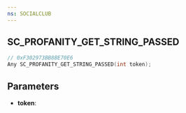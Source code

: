 ```yaml
---
ns: SOCIALCLUB
---
```

## SC_PROFANITY_GET_STRING_PASSED

```c
// 0xF302973BB8BE70E6
Any SC_PROFANITY_GET_STRING_PASSED(int token);
```

## Parameters
* **token**:
